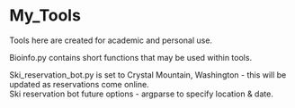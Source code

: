 # My_Tools

Tools here are created for academic and personal use.

Bioinfo.py contains short functions that may be used within tools.  
  
Ski_reservation_bot.py is set to Crystal Mountain, Washington - this will be updated as reservations come online.  
Ski reservation bot future options - argparse to specify location & date. 
